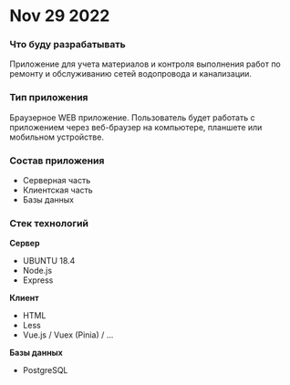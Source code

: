 # Nov 29 2022

### Что буду разрабатывать 
Приложение для учета материалов и контроля выполнения работ по ремонту и обслуживанию сетей водопровода и канализации.

### Тип приложения 
Браузерное WEB приложение. Пользователь будет работать с приложением через веб-браузер на компьютере, планшете или мобильном устройстве.

### Состав приложения 
* Серверная часть
* Клиентская часть
* Базы данных

### Стек технологий

**Сервер** 
* UBUNTU 18.4
* Node.js
* Express

**Клиент**
* HTML
* Less
* Vue.js / Vuex (Pinia) / ...

**Базы данных**  
* PostgreSQL




